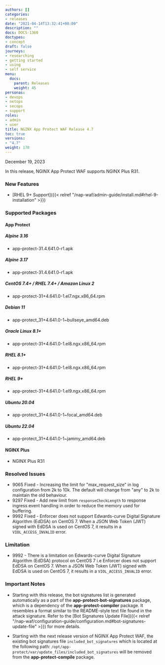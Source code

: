 ```yaml
---
authors: []
categories:
- releases
date: "2021-04-14T13:32:41+00:00"
description: ""
docs: DOCS-1360
doctypes:
- concept
draft: false
journeys:
- researching
- getting started
- using
- self service
menu:
  docs:
    parent: Releases
    weight: 45
personas:
- devops
- netops
- secops
- support
roles:
- admin
- user
title: NGINX App Protect WAF Release 4.7
toc: true
versions:
- "4.7"
weight: 170
---
```


December 19, 2023

In this release, NGINX App Protect WAF supports NGINX Plus R31.

### New Features

- [RHEL 9+ Support]({{< relref "/nap-waf/admin-guide/install.md#rhel-9-installation" >}})


### Supported Packages

#### App Protect

##### Alpine 3.16

- app-protect-31.4.641.0-r1.apk

##### Alpine 3.17

- app-protect-31.4.641.0-r1.apk

##### CentOS 7.4+ / RHEL 7.4+ / Amazon Linux 2

- app-protect-31+4.641.0-1.el7.ngx.x86_64.rpm

##### Debian 11

- app-protect_31+4.641.0-1~bullseye_amd64.deb

##### Oracle Linux 8.1+

- app-protect-31+4.641.0-1.el8.ngx.x86_64.rpm

##### RHEL 8.1+

- app-protect-31+4.641.0-1.el8.ngx.x86_64.rpm

##### RHEL 9+ 

- app-protect-31+4.641.0-1.el9.ngx.x86_64.rpm

##### Ubuntu 20.04

- app-protect_31+4.641.0-1~focal_amd64.deb

##### Ubuntu 22.04

- app-protect_31+4.641.0-1~jammy_amd64.deb


#### NGINX Plus

- NGINX Plus R31


### Resolved Issues

- 9065 Fixed - Increasing the limit for "max_request_size" in log configuration from 2k to 10k. The default will change from "any" to 2k to maintain the old behaviour.
- 9297 Fixed - Add new limit from `responseCheckLength` to response ingress event handling in order to reduce the memory used for buffering. 
- 9992 Fixed - Enforcer does not support Edwards-curve Digital Signature Algorithm (EdDSA) on CentOS 7. When a JSON Web Token (JWT) signed with EdDSA is used on CentOS 7, it results in a `VIOL_ACCESS_INVALID` error.

### Limitation

- 9992 - There is a limitation on Edwards-curve Digital Signature Algorithm (EdDSA) protocol on CentOS 7 i.e Enforcer does not support EdDSA on CentOS 7. When a JSON Web Token (JWT) signed with EdDSA is used on CentOS 7, it results in a `VIOL_ACCESS_INVALID` error.

### **Important Notes**

- Starting with this release, the bot signatures list is generated automatically as a part of the **app-protect-bot-signatures** package, which is a dependency of the **app-protect-compiler** package. It resembles a format similar to the README-style text file found in the attack signature.
Refer to the [Bot Signatures Update File]({{< relref "/nap-waf/configuration-guide/configuration.md#bot-signatures-update-file" >}}) for more details.

- Starting with the next release version of NGINX App Protect WAF, the existing bot signatures file `included_bot_signatures` which is located at the following path: `/opt/app-protect/var/update_files/included_bot_signatures` will be removed from the **app-protect-compile** package.
